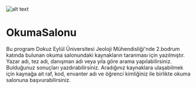 ![alt text](https://jeoloji.deu.edu.tr/wp-content/uploads/2023/01/logo.png "Logo")
# OkumaSalonu
Bu program Dokuz Eylül Üniversitesi Jeoloji Mühendisliği'nde 2.bodrum katında bulunan okuma salonundaki kaynakların taranması için yazılmıştır.
Yazar adı, tez adı, danışman adı veya yıla göre arama yapılabilirsiniz. 
Bulduğunuz sonuçları yazdırabilirsiniz.
Aradığınız kaynaklara ulaşabilmek için kaynağa ait raf, kod, envanter adı ve öğrenci kimliğiniz ile birlikte okuma salonuna başvurabilirsiniz.
